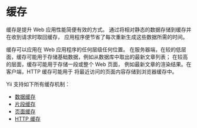 缓存
=======

缓存是提升 Web 应用性能简便有效的方式。
通过将相对静态的数据存储到缓存并在收到请求时取回缓存，
应用程序便节省了每次重新生成这些数据所需的时间。

缓存可以应用在 Web 应用程序的任何层级任何位置。
在服务器端，在较的低层面，缓存可能用于存储基础数据，例如从数据库中取出的最新文章列表；
在较高的层面，缓存可能用于存储一段或整个 Web 页面，
例如最新文章的渲染结果。在客户端，HTTP 缓存可能用于
将最近访问的页面内容存储到浏览器缓存中。

Yii 支持如下所有缓存机制：

* [数据缓存](caching-data.md)
* [片段缓存](caching-fragment.md)
* [页面缓存](caching-page.md)
* [HTTP 缓存](caching-http.md)
